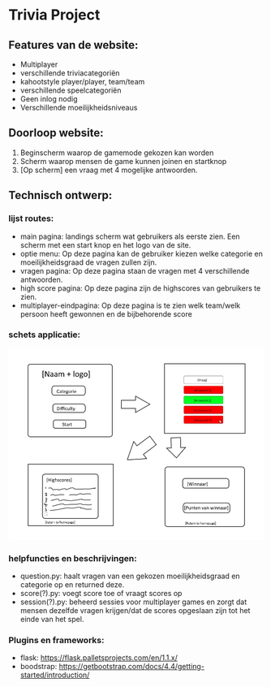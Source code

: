 #  Trivia Project
## Features van de website:
* Multiplayer
* verschillende triviacategoriën
* kahootstyle player/player, team/team
* verschillende speelcategoriën
* Geen inlog nodig
* Verschillende moeilijkheidsniveaus

## Doorloop website:
1. Beginscherm waarop de gamemode gekozen kan worden
2. Scherm waarop mensen de game kunnen joinen en startknop
3. [Op scherm] een vraag met 4 mogelijke antwoorden.

## Technisch ontwerp:
### lijst routes:
* main pagina: landings scherm wat gebruikers als eerste zien. Een scherm met een start knop en het logo van de site.
* optie menu: Op deze pagina kan de gebruiker kiezen welke categorie en moeilijkheidsgraad de vragen zullen zijn.
* vragen pagina: Op deze pagina staan de vragen met 4 verschillende antwoorden.
* high score pagina: Op deze pagina zijn de highscores van gebruikers te zien.
* multiplayer-eindpagina: Op deze pagina is te zien welk team/welk persoon heeft gewonnen en de bijbehorende score

### schets applicatie:
![Schets ideeën van pagina's](/doc/schets.png)

### helpfuncties en beschrijvingen:
* question.py: haalt vragen van een gekozen moeilijkheidsgraad en categorie op en returned deze.
* score(?).py: voegt score toe of vraagt scores op
* session(?).py: beheerd sessies voor multiplayer games en zorgt dat mensen dezelfde vragen krijgen/dat de scores opgeslaan zijn tot het einde van het spel.

### Plugins en frameworks:
* flask: https://flask.palletsprojects.com/en/1.1.x/
* boodstrap: https://getbootstrap.com/docs/4.4/getting-started/introduction/